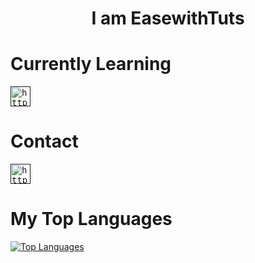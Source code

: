 <h1 align="center">I am EasewithTuts</h1>


# Currently Learning

<kbd>[<img title="Python" alt="http://python.org" src="https://upload.wikimedia.org/wikipedia/commons/c/c3/Python-logo-notext.svg" width="32">]()</kbd>

# Contact
<kbd>[<img title="Python" alt="https://github.com/EasewithTuts" src="https://cdn-icons-png.flaticon.com/512/25/25231.png?w=360" width="32">]()</kbd>

# My Top Languages 
<a href="https://github.com/EasewithTuts" align="left"><img src="https://github-readme-stats.vercel.app/api/top-langs/?username=EasewithTuts&langs_count=10&title_color=0891b2&text_color=ffffff&icon_color=0891b2&bg_color=1c1917&hide_border=true&locale=en&custom_title=Top%20%Languages&layout=compact" alt="Top Languages" /></a>


